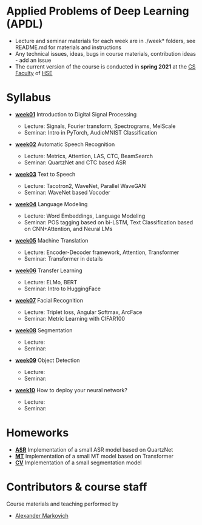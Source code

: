 # Applied Problems of Deep Learning (APDL)
- Lecture and seminar materials for each week are in ./week* folders, see README.md for materials and instructions
- Any technical issues, ideas, bugs in course materials, contribution ideas - add an issue
- The current version of the course is conducted in **spring 2021** at the [CS Faculty](https://cs.hse.ru/en/) of [HSE](https://www.hse.ru/en/)

# Syllabus

- [__week01__](./week01) Introduction to Digital Signal Processing
  - Lecture: Signals, Fourier transform, Spectrograms, MelScale
  - Seminar: Intro in PyTorch, AudioMNIST Classification
  
- [__week02__](./week02) Automatic Speech Recognition
  - Lecture: Metrics, Attention, LAS, CTC, BeamSearch
  - Seminar: QuartzNet and CTC based ASR

- [__week03__](./week03) Text to Speech
  - Lecture: Tacotron2, WaveNet, Parallel WaveGAN
  - Seminar: WaveNet based Vocoder

- [__week04__](./week04) Language Modeling
  - Lecture: Word Embeddings,  Language Modeling
  - Seminar: POS tagging based on bi-LSTM, Text Classification based on CNN+Attention, and Neural LMs

- [__week05__](./week05) Machine Translation
  - Lecture: Encoder-Decoder framework, Attention, Transformer
  - Seminar: Transformer in details

- [__week06__](./week06) Transfer Learning
  - Lecture: ELMo, BERT
  - Seminar: Intro to HuggingFace

- [__week07__](./week07) Facial Recognition
  - Lecture: Triplet loss, Angular Softmax, ArcFace
  - Seminar: Metric Learning with CIFAR100

- [__week08__](./week08) Segmentation
  - Lecture:
  - Seminar:

- [__week09__](./week09) Object Detection
  - Lecture:
  - Seminar:

- [__week10__](./week10) How to deploy your neural network?
  - Lecture:
  - Seminar:

# Homeworks
- [__ASR__](./week02/seminar02_2.ipynb)
  Implementation of a small ASR model based on QuartzNet
- [__MT__](./week05/homework05.ipynb)
  Implementation of a small MT model based on Transformer
- [__CV__](./week08/homework.ipynb)
  Implementation of a small segmentation model
  
# Contributors & course staff
Course materials and teaching performed by
- [Alexander Markovich](https://t.me/markovka17)
